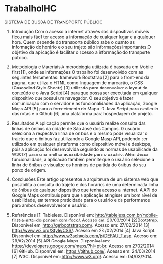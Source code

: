 TrabalhoIHC
===========

SISTEMA DE BUSCA DE TRANSPORTE PÚBLICO

1. Introdução
Com o acesso a internet através dos dispositivos móveis ficou mais fácil ter acesso a informação de qualquer lugar e a qualquer hora. Quem depende do transporte público sabe o quanto as informação do horário e o seu trajeto são informações importantes.O objetivo da aplicação é facilitar o acesso a informação do transporte público.

2. Metodologia e Materiais
A metodologia utilizada é baseada em Mobile first [1], onde as informações O trabalho foi desenvolvido com as seguintes ferramentas: framework Bootstrap [2] para o front-end da página, que utiliza o HTML como linguagem de marcação, o CSS (Cascadind Style Sheets) [3] utilizado para desenvolver o layout do conteúdo e o Java Script [4] para que possa ser executada em qualquer dispositivo que possui um navegador. O seu objetivo é fazer comunicação com o servidor e as funcionalidades da aplicação, Google Maps API [5] para o fornecimento do Mapa. O Java Script para o cálculo das rotas e o Github [6] uma plataforma para hospedagem de projeto.
  
3. Resultados
A aplicação permite que o usuário realize consulta das linhas de ônibus da cidade de São José dos Campos. O usuário seleciona a respectiva linha de ônibus e o mesmo pode visualizar o trajeto que o ônibus faz utilizando a Google Masp API, podendo ser utilizado em qualquer plataforma como dispositivo móvel e desktops, pois a aplicação foi desenvolvida seguindo as normas de usabilidade da W3C[7] para uma melhor acessibilidade para o usuário. Além dessa funcionalidade, a aplicação também permite que o usuário selecione a linha de ônibus e visualize os horários de partida do ônibus do seu ponto de origem.

4. Conclusões
Este artigo apresentou a arquitetura de um sistema web que possibilita a consulta do trajeto e dos horários de uma determinada linha de ônibus de qualquer dispositivo que tenha acesso a internet. A API do Google Maps contribuiu para que a aplicação atingisse um bom nível de usabilidade, em termos praticidade para o usuário e de performance para ambos desenvolvedor e usuário.

5. Referências
[1] Tableless. Disponível em: http://tableless.com.br/mobile-first-a-arte-de-pensar-com-foco/. Acesso em: 20/03/2014
[2]Bootstrap. Disponível em: http://getbootstrap.com/. Acesso em: 27/02/2014
[3] http://www.w3.org/Style/CSS/. Acesso em 28 /02/2014
[4] Java Script. Disponível em: http://www.w3schools.com/js/DEFAULT.asp. Acesso em: 28/02/2014
[5] API Google Maps. Disponível em: https://developers.google.com/maps/?hl=pt-br. Acesso em 2702/2014
[6] GitHub. Disponível em: https://github.com/. Acesso em: 24/03/2014
[7] W3C. Disponível em: http://www.w3.org/. Acesso em: 04/03/2014
